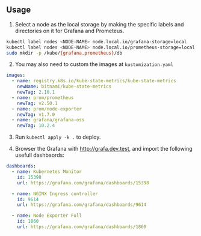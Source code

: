 ## Usage

1. Select a node as the local storage by making the specific labels and directories on it for Grafana and Prometeus. 

```sh
kubectl label nodes <NODE-NAME> node.local.io/grafana-storage=local
kubectl label nodes <NODE-NAME> node.local.io/prometheus-storage=local
sudo mkdir -p /kube/{grafana,prometheus}/db
```

2. You may also need to custom the images at `kustomization.yaml`

```yaml
images:
  - name: registry.k8s.io/kube-state-metrics/kube-state-metrics
    newName: bitnami/kube-state-metrics
    newTag: 2.10.1
  - name: prom/prometheus
    newTag: v2.50.1
  - name: prom/node-exporter
    newTag: v1.7.0
  - name: grafana/grafana-oss
    newTag: 10.2.4
```

3. Run `kubectl apply -k .` to deploy.

4. Browser the Grafana with http://grafa.dev.test, and import the following usefull dashbaords:

```yml
dashboards:
  - name: Kubernetes Monitor
    id: 15398
    url: https://grafana.com/grafana/dashboards/15398

  - name: NGINX Ingress controller
    id: 9614
    url: https://grafana.com/grafana/dashboards/9614

  - name: Node Exporter Full
    id: 1860
    url: https://grafana.com/grafana/dashboards/1860
```
